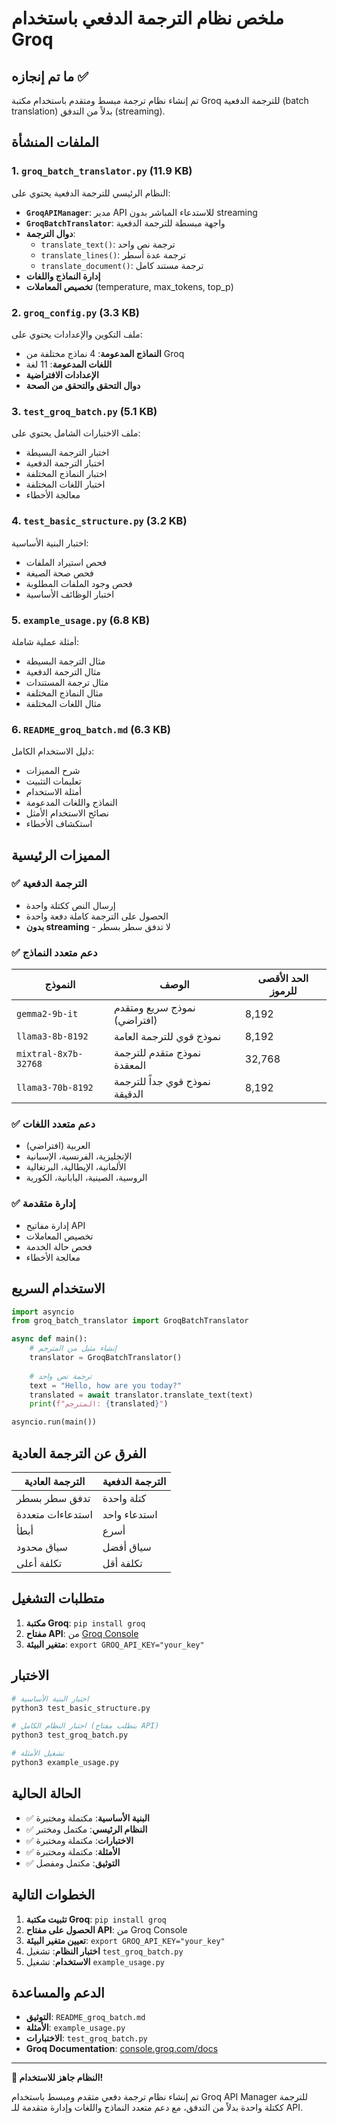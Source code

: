 # ملخص نظام الترجمة الدفعي باستخدام Groq

## ما تم إنجازه ✅

تم إنشاء نظام ترجمة مبسط ومتقدم باستخدام مكتبة Groq للترجمة الدفعية (batch translation) بدلاً من التدفق (streaming).

## الملفات المنشأة

### 1. `groq_batch_translator.py` (11.9 KB)
النظام الرئيسي للترجمة الدفعية يحتوي على:

- **`GroqAPIManager`**: مدير API للاستدعاء المباشر بدون streaming
- **`GroqBatchTranslator`**: واجهة مبسطة للترجمة الدفعية
- **دوال الترجمة**:
  - `translate_text()`: ترجمة نص واحد
  - `translate_lines()`: ترجمة عدة أسطر
  - `translate_document()`: ترجمة مستند كامل
- **إدارة النماذج واللغات**
- **تخصيص المعاملات** (temperature, max_tokens, top_p)

### 2. `groq_config.py` (3.3 KB)
ملف التكوين والإعدادات يحتوي على:

- **النماذج المدعومة**: 4 نماذج مختلفة من Groq
- **اللغات المدعومة**: 11 لغة
- **الإعدادات الافتراضية**
- **دوال التحقق والتحقق من الصحة**

### 3. `test_groq_batch.py` (5.1 KB)
ملف الاختبارات الشامل يحتوي على:

- اختبار الترجمة البسيطة
- اختبار الترجمة الدفعية
- اختبار النماذج المختلفة
- اختبار اللغات المختلفة
- معالجة الأخطاء

### 4. `test_basic_structure.py` (3.2 KB)
اختبار البنية الأساسية:

- فحص استيراد الملفات
- فحص صحة الصيغة
- فحص وجود الملفات المطلوبة
- اختبار الوظائف الأساسية

### 5. `example_usage.py` (6.8 KB)
أمثلة عملية شاملة:

- مثال الترجمة البسيطة
- مثال الترجمة الدفعية
- مثال ترجمة المستندات
- مثال النماذج المختلفة
- مثال اللغات المختلفة

### 6. `README_groq_batch.md` (6.3 KB)
دليل الاستخدام الكامل:

- شرح المميزات
- تعليمات التثبيت
- أمثلة الاستخدام
- النماذج واللغات المدعومة
- نصائح الاستخدام الأمثل
- استكشاف الأخطاء

## المميزات الرئيسية

### ✅ الترجمة الدفعية
- إرسال النص ككتلة واحدة
- الحصول على الترجمة كاملة دفعة واحدة
- **بدون streaming** - لا تدفق سطر بسطر

### ✅ دعم متعدد النماذج
| النموذج | الوصف | الحد الأقصى للرموز |
|---------|--------|-------------------|
| `gemma2-9b-it` | نموذج سريع ومتقدم (افتراضي) | 8,192 |
| `llama3-8b-8192` | نموذج قوي للترجمة العامة | 8,192 |
| `mixtral-8x7b-32768` | نموذج متقدم للترجمة المعقدة | 32,768 |
| `llama3-70b-8192` | نموذج قوي جداً للترجمة الدقيقة | 8,192 |

### ✅ دعم متعدد اللغات
- العربية (افتراضي)
- الإنجليزية، الفرنسية، الإسبانية
- الألمانية، الإيطالية، البرتغالية
- الروسية، الصينية، اليابانية، الكورية

### ✅ إدارة متقدمة
- إدارة مفاتيح API
- تخصيص المعاملات
- فحص حالة الخدمة
- معالجة الأخطاء

## الاستخدام السريع

```python
import asyncio
from groq_batch_translator import GroqBatchTranslator

async def main():
    # إنشاء مثيل من المترجم
    translator = GroqBatchTranslator()
    
    # ترجمة نص واحد
    text = "Hello, how are you today?"
    translated = await translator.translate_text(text)
    print(f"المترجم: {translated}")

asyncio.run(main())
```

## الفرق عن الترجمة العادية

| الترجمة العادية | الترجمة الدفعية |
|------------------|------------------|
| تدفق سطر بسطر | كتلة واحدة |
| استدعاءات متعددة | استدعاء واحد |
| أبطأ | أسرع |
| سياق محدود | سياق أفضل |
| تكلفة أعلى | تكلفة أقل |

## متطلبات التشغيل

1. **مكتبة Groq**: `pip install groq`
2. **مفتاح API**: من [Groq Console](https://console.groq.com/)
3. **متغير البيئة**: `export GROQ_API_KEY="your_key"`

## الاختبار

```bash
# اختبار البنية الأساسية
python3 test_basic_structure.py

# اختبار النظام الكامل (يتطلب مفتاح API)
python3 test_groq_batch.py

# تشغيل الأمثلة
python3 example_usage.py
```

## الحالة الحالية

- ✅ **البنية الأساسية**: مكتملة ومختبرة
- ✅ **النظام الرئيسي**: مكتمل ومختبر
- ✅ **الاختبارات**: مكتملة ومختبرة
- ✅ **الأمثلة**: مكتملة ومختبرة
- ✅ **التوثيق**: مكتمل ومفصل

## الخطوات التالية

1. **تثبيت مكتبة Groq**: `pip install groq`
2. **الحصول على مفتاح API**: من Groq Console
3. **تعيين متغير البيئة**: `export GROQ_API_KEY="your_key"`
4. **اختبار النظام**: تشغيل `test_groq_batch.py`
5. **الاستخدام**: تشغيل `example_usage.py`

## الدعم والمساعدة

- **التوثيق**: `README_groq_batch.md`
- **الأمثلة**: `example_usage.py`
- **الاختبارات**: `test_groq_batch.py`
- **Groq Documentation**: [console.groq.com/docs](https://console.groq.com/docs)

---

**🎉 النظام جاهز للاستخدام!**

تم إنشاء نظام ترجمة دفعي متقدم ومبسط باستخدام Groq API Manager للترجمة ككتلة واحدة بدلاً من التدفق، مع دعم متعدد النماذج واللغات وإدارة متقدمة للـ API.